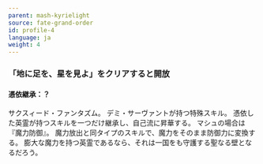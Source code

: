 ```yaml
---
parent: mash-kyrielight
source: fate-grand-order
id: profile-4
language: ja
weight: 4
---
```


### 「地に足を、星を見よ」をクリアすると開放

#### 憑依継承：？

サクスィード・ファンタズム。
デミ・サーヴァントが持つ特殊スキル。
憑依した英霊が持つスキルを一つだけ継承し、自己流に昇華する。
マシュの場合は『魔力防御』。
魔力放出と同タイプのスキルで、魔力をそのまま防御力に変換する。
膨大な魔力を持つ英霊であるなら、それは一国をも守護する聖なる壁となるだろう。

